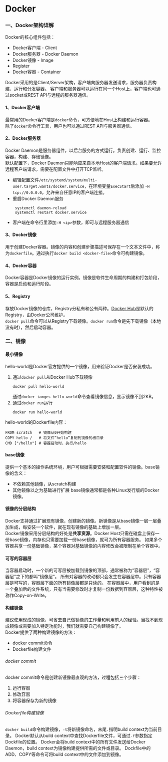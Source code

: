 # Docker

### 一、Docker架构详解
 Docker的核心组件包括：
 + Docker客户端 - Client
 + Docker服务器 - Docker Daemon
 + Docker镜像 - Image
 + Register
 + Docker容器 - Container
 
 Docker采用的是Client/Server架构，客户端向服务器发送请求，服务器负责构建、运行和分发容器。
 客户端和服务器可以运行在同一个Host上，客户端也可通过socket或REST API与远程的服务器通信。
#### 1、Docker客户端
 最常用的Docker客户端是`docker`命令，可方便地在Host上构建和运行容器。  
 除了`docker`命令行工具，用户也可以通过REST API与服务器通信。
 
#### 2、Docker服务器
 Docker Daemon是服务器组件，以后台服务的方式运行。负责创建、运行、监控容器，构建、存储镜像。  
 默认配置下，Docker Daemon只能响应来自本地Host的客户端请求。如果要允许远程客户端请求，需要在配置文件中打开TCP监听。
 + 编辑配置文件`/etc/systemd/system/multi-user.target.wants/docker.service`，在环境变量`ExecStart`后添加
 `-H tcp://0.0.0.0`，允许来自任意IP的客户端连接。
 + 重启Docker Daemon服务
   ```
	systemctl daemon-reload
	systemctl restart docker.service
   ```
 + 客户端在命令行里添加`-H <ip>`参数，即可与远程服务器通信
  
#### 3、Docker镜像
 用于创建Docker容器。镜像的内容和创建步骤描述可保存在一个文本文件中，称为`dockerfile`。通过执行`docker build <docker-file>`命令可构建镜像。
 
#### 4、Docker容器
 Docker容器是Docker镜像的运行实例。镜像是软件生命周期的构建和打包阶段，容器是启动和运行阶段。

#### 5、Registry
 存放Docker镜像的仓库，Registry分私有和公有两种。[Docker Hub](hub.docker.com/)是默认的Registry，由Docker公司维护。  
 `docker pull`命令可以从Registry下载镜像。`docker run`命令是先下载镜像（本地没有时），然后启动容器。
 
### 二、镜像
#### 最小镜像
 hello-world是Docker官方提供的一个镜像，用来验证Docker是否安装成功。  
 1. 通过`docker pull`从Docker Hub下载镜像
	```
	docker pull hello-world
	```  
	通过`docker iamges hello-world`命令查看镜像信息，显示镜像不到2KB。
 2. 通过`docker run`运行
	```
	docker run hello-world
	```
 hello-world的Dockerfile内容：  
 ```
 FROM scratch	# 镜像从0开始构建  
 COPY hello /	# 将文件“hello”复制到镜像的根目录  
 CMD ["/hello"]	# 容器启动时，执行/hello  
 ```
#### base镜像
 提供一个基本的操作系统环境，用户可根据需要安装和配置软件的镜像。base镜像的含义：  
 + 不依赖其他镜像，从scratch构建
 + 其他镜像以之为基础进行扩展
 base镜像通常都是各种Linux发行版的Docker镜像。
 
#### 镜像的分层结构
 Docker支持通过扩展现有镜像，创建新的镜像。新镜像是从base镜像一层一层叠加生成，每安装一个软件，就在现有镜像的基础上增加一层。  
 Docker镜像采用分层结构的好处是**共享资源**。Docker Host只需在磁盘上保存一份base镜像，内存也只需要加载一份base镜像，就可为所有容器服务。
 如果多个容器共享一份基础镜像，某个容器对基础镜像的内容修改会被限制在单个容器中。
 
#### 可写的容器层
 当容器启动时，一个新的可写层被加载到镜像的顶部，通常被称为“容器层”，“容器层”之下的都叫“镜像层”。
 所有对容器的改动都只会发生在容器层中。只有容器层是可写的，容器层下面的所有镜像层都是只读的。
 在容器层中，用户看到的是一个叠加后的文件系统，只有当需要修改时才复制一份数据到容器层，这种特性被称作Copy-on-Write。
 
#### 构建镜像
 建议使用现成的镜像，可省去自己做镜像的工作量和利用前人的经验。当找不到现成镜像或需要加入特定功能时，我们就需要自己构建镜像了。  
 Docker提供了两种构建镜像的方法：
 + docker commit命令
 + Dockerfile构建文件
###### docker commit
 docker commit命令是创建新镜像最直观的方法，过程包括三个步骤：
 1. 运行容器
 2. 修改容器
 3. 将容器保存为新的镜像
 
###### Dockerfile构建镜像
 `docker build`命令构建镜像，`-t`将新镜像命名，末尾`.`指明build context为当前目录。
 Docker默认从build context中查找Dockerfile文件，可通过`-f`参数指定Dockfile的位置。
 Docker会将build context中的所有文件发送给Docker Daemon，build context为镜像构建提供所需的文件或目录。
 Dockfile中的ADD、COPY等命令可将build context中的文件添加到镜像。

 
 
 
 
 
 
 
 
 
 
 
 
 
 
 
 
 
 
 
 
 
 
 
 
 
 
 
 
 
 
 
 
 